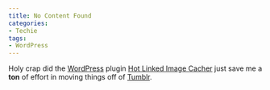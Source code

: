 ```yaml
---
title: No Content Found
categories:
- Techie
tags:
- WordPress
---
```


Holy crap did the [WordPress](http://www.wordpress.org/) plugin [Hot Linked Image Cacher](http://wordpress.org/extend/plugins/hot-linked-image-cacher/) just save me a **ton** of effort in moving things off of [Tumblr](http://www.tumblr.com/).
